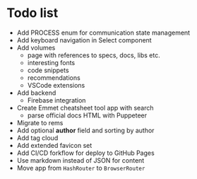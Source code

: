 # Todo list

* Add PROCESS enum for communication state management
* Add keyboard navigation in Select component
* Add volumes
  * page with references to specs, docs, libs etc.
  * interesting fonts
  * code snippets
  * recommendations
  * VSCode extensions
* Add backend
  * Firebase integration
* Create Emmet cheatsheet tool app with search
  * parse official docs HTML with Puppeteer
* Migrate to rems
* Add optional **author** field and sorting by author
* Add tag cloud
* Add extended favicon set
* Add CI/CD forkflow for deploy to GitHub Pages
* Use markdown instead of JSON for content
* Move app from `HashRouter` to `BrowserRouter`
